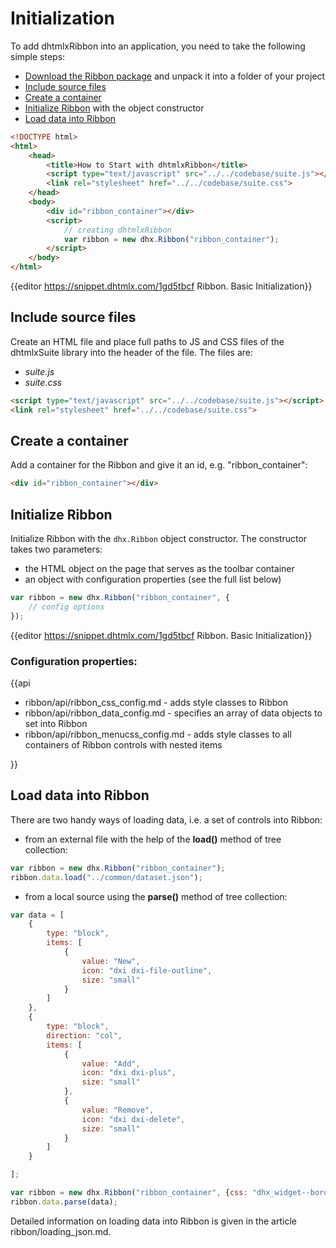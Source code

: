 Initialization
==========================

To add dhtmlxRibbon into an application, you need to take the following simple steps:

- [Download the Ribbon package](https://dhtmlx.com/docs/products/dhtmlxSuite/download.shtml) and unpack it into a folder of your project
- [Include source files](#includesourcefiles)
- [Create a container](#createacontainer)
- [Initialize Ribbon](#initializeribbon) with the object constructor
- [Load data into Ribbon](#loaddataintoribbon)

~~~html
<!DOCTYPE html>
<html>
    <head>
        <title>How to Start with dhtmlxRibbon</title>         
        <script type="text/javascript" src="../../codebase/suite.js"></script>
        <link rel="stylesheet" href="../../codebase/suite.css">
    </head>
    <body>
        <div id="ribbon_container"></div>
        <script>
            // creating dhtmlxRibbon
            var ribbon = new dhx.Ribbon("ribbon_container");
        </script>
    </body>
</html>
~~~

{{editor	https://snippet.dhtmlx.com/1gd5tbcf	Ribbon. Basic Initialization}}

Include source files
--------------------

Create an HTML file and place full paths to JS and CSS files of the dhtmlxSuite library into the header of the file. The files are:

- *suite.js*
- *suite.css*

~~~html
<script type="text/javascript" src="../../codebase/suite.js"></script>
<link rel="stylesheet" href="../../codebase/suite.css">
~~~

Create a container
-------------------

Add a container for the Ribbon and give it an id, e.g. "ribbon_container":

~~~html
<div id="ribbon_container"></div>
~~~

Initialize Ribbon
---------------------

Initialize Ribbon with the `dhx.Ribbon` object constructor. The constructor takes two parameters:

- the HTML object on the page that serves as the toolbar container
- an object with configuration properties (see the full list below)

~~~js
var ribbon = new dhx.Ribbon("ribbon_container", {
    // config options
});
~~~

{{editor	https://snippet.dhtmlx.com/1gd5tbcf	Ribbon. Basic Initialization}}

### Configuration properties:

{{api

- ribbon/api/ribbon_css_config.md - adds style classes to Ribbon
- ribbon/api/ribbon_data_config.md - specifies an array of data objects to set into Ribbon
- ribbon/api/ribbon_menucss_config.md - adds style classes to all containers of Ribbon controls with nested items

}}

Load data into Ribbon
------------------

There are two handy ways of loading data, i.e. a set of controls into Ribbon:

- from an external file with the help of the **load()** method of tree collection:

~~~js
var ribbon = new dhx.Ribbon("ribbon_container");
ribbon.data.load("../common/dataset.json");
~~~

- from a local source using the **parse()** method of tree collection:

~~~js
var data = [
	{
    	type: "block",
    	items: [
    		{
    			value: "New",
    			icon: "dxi dxi-file-outline",
                size: "small"              
            }
    	]
    },
    {
    	type: "block",
    	direction: "col",
    	items: [
    		{
    			value: "Add",
    			icon: "dxi dxi-plus",
    			size: "small"
    		},
    		{
            	value: "Remove",
            	icon: "dxi dxi-delete",
            	size: "small"
    		}
    	]
    }

];

var ribbon = new dhx.Ribbon("ribbon_container", {css: "dhx_widget--bordered"});
ribbon.data.parse(data);
~~~

Detailed information on loading data into Ribbon is given in the article ribbon/loading_json.md.

